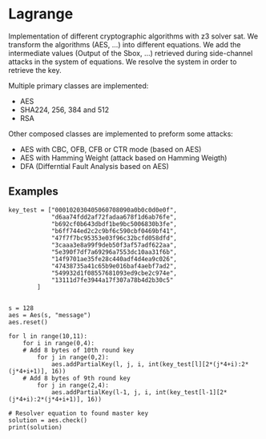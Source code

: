 # Lagrange
Implementation of different cryptographic algorithms with z3 solver sat.
We transform the algorithms (AES, ...) into different equations. We add the intermediate values (Output of the Sbox, ...) retrieved during side-channel attacks in the system of equations. We resolve the system in order to retrieve the key.

Multiple primary classes are implemented:
- AES
- SHA224, 256, 384 and 512
- RSA

Other composed classes are implemented to preform some attacks:
- AES with CBC, OFB, CFB or CTR mode (based on AES)
- AES with Hamming Weight (attack based on Hamming Weigth)
- DFA (Differntial Fault Analysis based on AES)

## Examples
```
key_test = ["000102030405060708090a0b0c0d0e0f",
            "d6aa74fdd2af72fadaa678f1d6ab76fe",
            "b692cf0b643dbdf1be9bc5006830b3fe",
            "b6ff744ed2c2c9bf6c590cbf0469bf41",
            "47f7f7bc95353e03f96c32bcfd058dfd",
            "3caaa3e8a99f9deb50f3af57adf622aa",
            "5e390f7df7a69296a7553dc10aa31f6b",
            "14f9701ae35fe28c440adf4d4ea9c026",
            "47438735a41c65b9e016baf4aebf7ad2",
            "549932d1f08557681093ed9cbe2c974e",
            "13111d7fe3944a17f307a78b4d2b30c5"
        ]
 
 
s = 128
aes = Aes(s, "message")
aes.reset()
 
for l in range(10,11):
    for i in range(0,4):
	# Add 8 bytes of 10th round key
        for j in range(0,2):
            aes.addPartialKey(l, j, i, int(key_test[l][2*(j*4+i):2*(j*4+i+1)], 16))
	# Add 8 bytes of 9th round key
        for j in range(2,4):
            aes.addPartialKey(l-1, j, i, int(key_test[l-1][2*(j*4+i):2*(j*4+i+1)], 16))

# Resolver equation to found master key
solution = aes.check()
print(solution)
```
